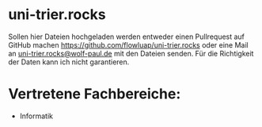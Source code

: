 # uni-trier.rocks
Sollen hier Dateien hochgeladen werden entweder einen Pullrequest auf GitHub machen https://github.com/flowluap/uni-trier.rocks
oder eine Mail an uni-trier.rocks@wolf-paul.de mit den Dateien senden. Für die Richtigkeit der Daten kann ich nicht garantieren.

# Vertretene Fachbereiche:
* Informatik
